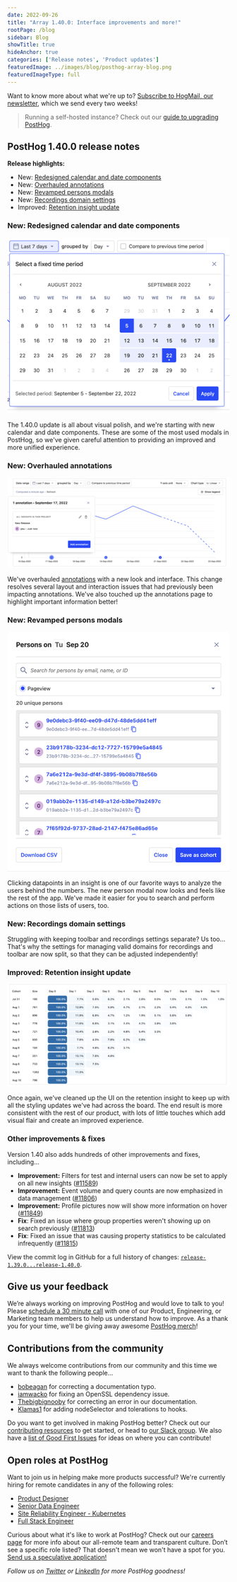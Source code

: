 ```yaml
---
date: 2022-09-26
title: "Array 1.40.0: Interface improvements and more!"
rootPage: /blog
sidebar: Blog
showTitle: true
hideAnchor: true
categories: ['Release notes', 'Product updates']
featuredImage: ../images/blog/posthog-array-blog.png
featuredImageType: full
---
```


Want to know more about what we're up to? [Subscribe to HogMail, our newsletter](/newsletter), which we send every two weeks!

> Running a self-hosted instance? Check out our [guide to upgrading PostHog](/docs/runbook/upgrading-posthog).

## PostHog 1.40.0 release notes

**Release highlights:**

- New: [Redesigned calendar and date components](#new-redesigned-calendar-and-date-components)
- New: [Overhauled annotations](#new--overhauled-annotations)
- New: [Revamped persons modals](#new-revamped-persons-modal)
- New: [Recordings domain settings](#new-recordings-domain-settings)
- Improved: [Retention insight update](#improved-retention-insight-update)

### New: Redesigned calendar and date components

![lemon calendar](../images/blog/array/1-40-0-lemon-calendar.png)

The 1.40.0 update is all about visual polish, and we're starting with new calendar and date components. These are some of the most used modals in PostHog, so we've given careful attention to providing an improved and more unified experience.

### New: Overhauled annotations

![annotation](../images/blog/array/1-40-0-annotation-modal.png)

We've overhauled [annotations](/manual/annotations) with a new look and interface. This change resolves several layout and interaction issues that had previously been impacting annotations. We've also touched up the annotations page to highlight important information better!

### New: Revamped persons modals

![person modal](../images/blog/array/1-40-0-person-modal.png)

Clicking datapoints in an insight is one of our favorite ways to analyze the users behind the numbers. The new person modal now looks and feels like the rest of the app. We've made it easier for you to search and perform actions on those lists of users, too.

### New: Recordings domain settings

Struggling with keeping toolbar and recordings settings separate? Us too... That's why the settings for managing valid domains for recordings and toolbar are now split, so that they can be adjusted independently!

### Improved: Retention insight update

![retention insight](../images/blog/array/1-40-0-retention.png)

Once again, we've cleaned up the UI on the retention insight to keep up with all the styling updates we've had across the board. The end result is more consistent with the rest of our product, with lots of little touches which add visual flair and create an improved experience.

### Other improvements & fixes

Version 1.40 also adds hundreds of other improvements and fixes, including...

- **Improvement:** Filters for test and internal users can now be set to apply on all new insights ([#11589](https://github.com/PostHog/posthog/pull/11589))
- **Improvement:** Event volume and query counts are now emphasized in data management ([#11806](https://github.com/PostHog/posthog/pull/11806))
- **Improvement:** Profile pictures now will show more information on hover ([#11849](https://github.com/PostHog/posthog/pull/11849))
- **Fix**: Fixed an issue where group properties weren't showing up on search previously ([#11813](https://github.com/PostHog/posthog/pull/11813))
- **Fix**: Fixed an issue that was causing property statistics to be calculated infrequently ([#11815](https://github.com/PostHog/posthog/pull/11815))

View the commit log in GitHub for a full history of changes: [`release-1.39.0...release-1.40.0`](https://github.com/PostHog/posthog/compare/release-1.39.0...release-1.40.0).

## Give us your feedback
We’re always working on improving PostHog and would love to talk to you! Please [schedule a 30 minute call](https://calendly.com/posthog-feedback) with one of our Product, Engineering, or Marketing team members to help us understand how to improve. As a thank you for your time, we'll be giving away awesome [PostHog merch](https://merch.posthog.com)!

## Contributions from the community
We always welcome contributions from our community and this time we want to thank the following people...

- [bobeagan](https://github.com/bobeagan) for correcting a documentation typo.
- [iamwacko](https://github.com/iamwacko) for fixing an OpenSSL dependency issue. 
- [Thebigbignooby](https://github.com/Thebigbignooby) for correcting an error in our documentation.
- [Klamas1](https://github.com/klamas1) for adding nodeSelector and tolerations to hooks. 

Do you want to get involved in making PostHog better? Check out our [contributing resources](/docs/contribute) to get started, or head to [our Slack group](/slack). We also have a [list of Good First Issues](https://github.com/PostHog/posthog/issues?q=is%3Aopen+is%3Aissue+label%3A%22good+first+issue%22) for ideas on where you can contribute!

## Open roles at PostHog
Want to join us in helping make more products successful? We're currently hiring for remote candidates in any of the following roles:

- [Product Designer](https://posthog.com/careers/product-designer)
- [Senior Data Engineer](https://posthog.com/careers/senior-data-engineer)
- [Site Reliability Engineer - Kubernetes](https://posthog.com/careers/site-reliability-engineer-kubernetes)
- [Full Stack Engineer](https://posthog.com/careers/full-stack-engineer)

Curious about what it's like to work at PostHog? Check out our [careers page](https://posthog.com/careers) for more info about our all-remote team and transparent culture. Don’t see a specific role listed? That doesn't mean we won't have a spot for you. [Send us a speculative application!](mailto:careers@posthog.com)

_Follow us on [Twitter](https://twitter.com/PostHog) or [LinkedIn](https://linkedin.com/company/posthog) for more PostHog goodness!_

<ArrayCTA />
